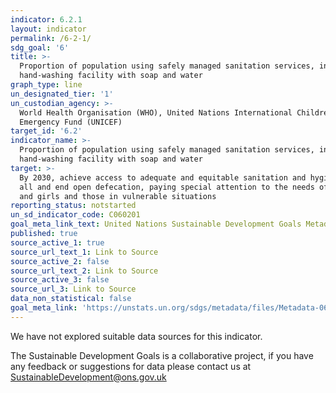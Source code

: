 ```yaml
---
indicator: 6.2.1
layout: indicator
permalink: /6-2-1/
sdg_goal: '6'
title: >-
  Proportion of population using safely managed sanitation services, including a
  hand-washing facility with soap and water
graph_type: line
un_designated_tier: '1'
un_custodian_agency: >-
  World Health Organisation (WHO), United Nations International Children's
  Emergency Fund (UNICEF)
target_id: '6.2'
indicator_name: >-
  Proportion of population using safely managed sanitation services, including a
  hand-washing facility with soap and water
target: >-
  By 2030, achieve access to adequate and equitable sanitation and hygiene for
  all and end open defecation, paying special attention to the needs of women
  and girls and those in vulnerable situations
reporting_status: notstarted
un_sd_indicator_code: C060201
goal_meta_link_text: United Nations Sustainable Development Goals Metadata (pdf 428kB)
published: true
source_active_1: true
source_url_text_1: Link to Source
source_active_2: false
source_url_text_2: Link to Source
source_active_3: false
source_url_3: Link to Source
data_non_statistical: false
goal_meta_link: 'https://unstats.un.org/sdgs/metadata/files/Metadata-06-02-01.pdf'
---
```


We have not explored suitable data sources for this indicator. 

The Sustainable Development Goals is a collaborative project, if you have any feedback or suggestions for data please contact us at <SustainableDevelopment@ons.gov.uk>
